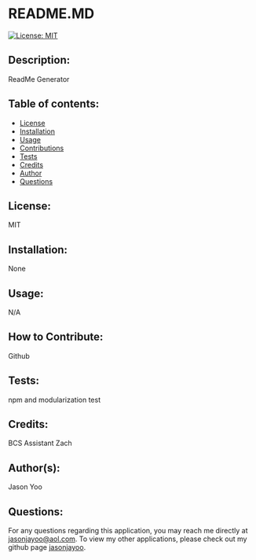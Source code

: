
  # README.MD

  [![License: MIT](https://img.shields.io/badge/License-MIT-blue.svg)](https://opensource.org/licenses/MIT)
  
  ## Description:
  ReadMe Generator

  ## Table of contents:

  * [License](#license)
  * [Installation](#installation)
  * [Usage](#usage)
  * [Contributions](#contributions)
  * [Tests](#tests)
  * [Credits](#credits)
  * [Author](#author)
  * [Questions](#questions)

  <a name="license"></a>
  ## License:
  MIT

  <a name="installation"></a>
  ## Installation:
  None

  <a name="usage"></a>
  ## Usage:
  N/A

  <a name="contributions"></a>
  ## How to Contribute:
  Github

  
  ## Tests: 
  npm and modularization test
  <a name="tests"></a>

  <a name="credits"></a>
  ## Credits:
  BCS Assistant Zach

  <a name="author"></a>
  ## Author(s):
  Jason Yoo
  
  <a name="questions"></a>
  ## Questions:
  For any questions regarding this application, you may reach me directly at jasonjayoo@aol.com. To view my other applications, please check out my github page [jasonjayoo](https://github.com/jasonjayoo).
